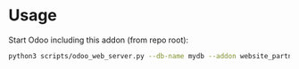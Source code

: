 # Usage

Start Odoo including this addon (from repo root):

```bash
python3 scripts/odoo_web_server.py --db-name mydb --addon website_partner
```
